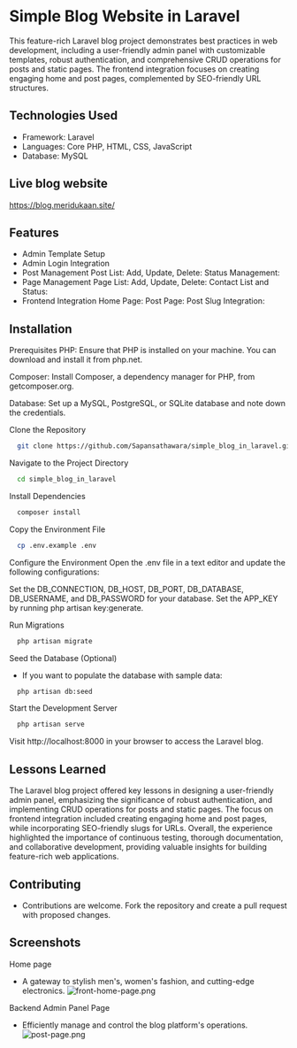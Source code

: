 
# Simple Blog Website in Laravel

This feature-rich Laravel blog project demonstrates best practices in web development, including a user-friendly admin panel with customizable templates, robust authentication, and comprehensive CRUD operations for posts and static pages. The frontend integration focuses on creating engaging home and post pages, complemented by SEO-friendly URL structures.

## Technologies Used

- Framework: Laravel
- Languages: Core PHP, HTML, CSS, JavaScript
- Database: MySQL

## Live blog website
https://blog.meridukaan.site/

## Features

- Admin Template Setup
- Admin Login Integration
- Post Management
Post List:
Add, Update, Delete:
Status Management:
- Page Management
Page List:
Add, Update, Delete:
Contact List and Status:
- Frontend Integration
Home Page:
Post Page:
Post Slug Integration:

## Installation

Prerequisites
PHP: Ensure that PHP is installed on your machine. You can download and install it from php.net.

Composer: Install Composer, a dependency manager for PHP, from getcomposer.org.

Database: Set up a MySQL, PostgreSQL, or SQLite database and note down the credentials.

Clone the Repository

```bash
  git clone https://github.com/Sapansathawara/simple_blog_in_laravel.git
```
    
Navigate to the Project Directory

```bash
  cd simple_blog_in_laravel
```

Install Dependencies

```bash
  composer install
```

Copy the Environment File

```bash
  cp .env.example .env
```

Configure the Environment
Open the .env file in a text editor and update the following configurations:

Set the DB_CONNECTION, DB_HOST, DB_PORT, DB_DATABASE, DB_USERNAME, and DB_PASSWORD for your database.
Set the APP_KEY by running php artisan key:generate.

Run Migrations

```bash
  php artisan migrate
```

Seed the Database (Optional)
- If you want to populate the database with sample data:

```bash
  php artisan db:seed
```

Start the Development Server

```bash
  php artisan serve
```
Visit http://localhost:8000 in your browser to access the Laravel blog.

## Lessons Learned

The Laravel blog project offered key lessons in designing a user-friendly admin panel, emphasizing the significance of robust authentication, and implementing CRUD operations for posts and static pages. The focus on frontend integration included creating engaging home and post pages, while incorporating SEO-friendly slugs for URLs. Overall, the experience highlighted the importance of continuous testing, thorough documentation, and collaborative development, providing valuable insights for building feature-rich web applications.

## Contributing

- Contributions are welcome. Fork the repository and create a pull request with proposed changes.

## Screenshots

Home page
- A gateway to stylish men's, women's fashion, and cutting-edge electronics.
![front-home-page.png](https://i.postimg.cc/mr3qSNTx/front-home-page.png)

Backend Admin Panel Page
- Efficiently manage and control the blog platform's operations.
![post-page.png](https://i.postimg.cc/5yQD8c0g/post-page.png)
